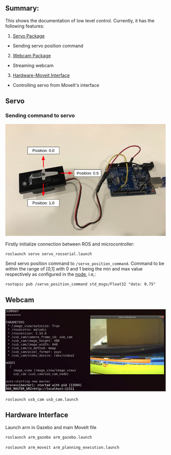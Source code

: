 ## Summary:

This shows the documentation of low level control. Currently, it has the following features:

1. [Servo Package](#servo)
  * Sending servo position command
  
2. [Webcam Package](#webcam)
  * Streaming webcam
 
3. [Hardware-Moveit Interface](#hardware-interface)
  * Controlling servo from MoveIt's interface 





## Servo
### Sending command to servo

![microcontroller](https://github.com/nyangshawbin/ws_moveit/blob/master/arm/hardware/servo/images/servo.png)

Firstly initialize connection between ROS and microcontroller:
```
roslaunch servo servo_rosserial.launch
```

Send servo position command to `/servo_position_command`. Command to be within the range of [0,1] with 0 and 1 being the min and max value respectively as configured in the [node](https://github.com/nyangshawbin/ws_moveit/blob/d7b1760fbd5dd7b9577fccc9010608f5222a2b4d/hardware/servo/arduino_servo/servo_ros/servo_ros.ino#L17), i.e,:
```
rostopic pub /servo_position_command std_msgs/Float32 "data: 0.75" 
```


## Webcam 
![streaming camera feed](https://github.com/nyangshawbin/ws_moveit/blob/master/arm/hardware/usb_cam/images/webcam.png)
```
roslaunch usb_cam usb_cam.launch
```


## Hardware Interface

Launch arm in Gazebo and main MoveIt file

```
roslaunch arm_gazebo arm_gazebo.launch

roslaunch arm_moveit arm_planning_execution.launch
```
